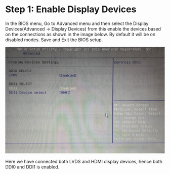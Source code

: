 # Step 1: Enable Display Devices

In the BIOS menu, Go to Advanced menu and then select the Display Devices\(Advanced -&gt; Display Devices\) from this enable the devices based on the connections as shown in the image below. By default it will be on disabled modes. Save and Exit the BIOS setup.

![Figure 33: Enable BIOS Display Devices](../../../../.gitbook/assets/33.jpeg)

Here we have connected both LVDS and HDMI display devices, hence both DDI0 and DDI1 is enabled.

